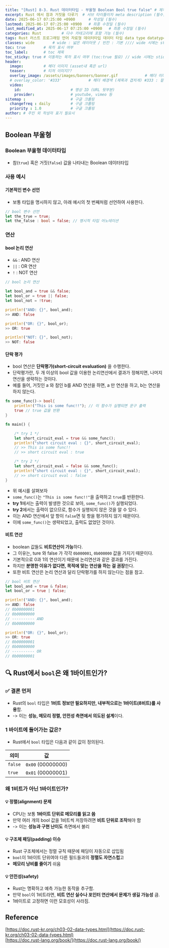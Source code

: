 ```yaml
---
title: "[Rust] 8-3. Rust 데이터타입 - 부울형 Boolean Bool true false" # 제목 (필수)
excerpt: Rust 에서 참과 거짓을 다루기  # 서브 타이틀이자 meta description (필수)
date: 2025-06-17 07:25:00 +0900      # 작성일 (필수)
lastmod: 2025-06-17 07:25:00 +0900   # 최종 수정일 (필수)
last_modified_at: 2025-06-17 07:25:00 +0900   # 최종 수정일 (필수)
categories: Rust         # 다수 카테고리에 포함 가능 (필수)
tags: Rust 러스트 프로그래밍 언어 자료형 데이터타입 데이터 타입 data type datatype 부울 불 bool boolean true false                   # 태그 복수개 가능 (필수)
classes: wide        # wide : 넓은 레이아웃 / 빈칸 : 기본 //// wide 시에는 sticky toc 불가
toc: true        # 목차 표시 여부
toc_label:       # toc 제목
toc_sticky: true # 이동하는 목차 표시 여부 (toc:true 필요) // wide 시에는 sticky toc 불가
header: 
  image:         # 헤더 이미지 (asset내 혹은 url)
  teaser:        # 티저 이미지??
  overlay_image: /assets/images/banners/banner.gif            # 헤더 이미지 (제목과 겹치게)
  # overlay_color: '#333'            # 헤더 배경색 (제목과 겹치게) #333 : 짙은 회색 (필수)
  video:
    id:                      # 영상 ID (URL 뒷부분)
    provider:                # youtube, vimeo 등
sitemap :                    # 구글 크롤링
  changefreq : daily         # 구글 크롤링
  priority : 1.0             # 구글 크롤링
author: # 주인 외 작성자 표기 필요시
---
```

<!--postNo: 20250617_001-->



## Boolean 부울형  

### Boolean 부울형 데이터타입  

- 참(`true`) 혹은 거짓(`false`) 값을 나타내는 Boolean 데이터타입  

### 사용 예시  

#### 기본적인 변수 선언  

- 보통 타입을 명시하지 않고, 아래 예시의 첫 번째처럼 선언하여 사용한다.  

```rust
// bool 변수 선언
let the_true = true;
let the_false : bool = false; // 명시적 타입 어노테이션
```

### 연산  

#### bool 논리 연산  

- `&&` : AND 연산  
- `||` : OR 연산  
- `!` : NOT 연산  

```rust
// bool 논리 연산

let bool_and = true && false;
let bool_or = true || false;
let bool_not = !true;

println!("AND: {}", bool_and);
>> AND: false

println!("OR: {}", bool_or);
>> OR: true

println!("NOT: {}", bool_not);
>> NOT: false
```

#### 단락 평가  

- bool 연산은 **단락평가(short-circuit evaluation)** 을 수행한다.  
- 단락평가란, 두 개 이상의 bool 값을 이용한 논리연산에서 결과가 정해지면, 나머지 연산을 생략하는 것이다.  
- 예를 들어, 거짓인 a 와 참인 b를 AND 연산을 하면, a 만 연산을 하고, b는 연산을 하지 않는다.  

```rust
fn some_func()-> bool{
	println!("This is some func!!"); // 이 함수가 실행되면 문구 출력
	true // true 값을 반환
}

fn main() {

	/* try 1 */
	let short_circuit_eval = true && some_func();
	println!("short circuit eval : {}", short_circuit_eval);
	// >> This is some func!!
	// >> short circuit eval : true

	/* try 2 */
	let short_circuit_eval = false && some_func();
	println!("short circuit eval : {}", short_circuit_eval);
	// >> short circuit eval : false
}
```

- 위 예시를 살펴보자  
- `some_func()`는 `"This is some func!!"`을 출력하고 `true`를 반환한다.  
- **try 1**에서는 출력이 발생한 것으로 보아, `some_func()`가 실행되었다.  
- **try 2**에서는 출력이 없으므로, 함수가 실행되지 않은 것을 알 수 있다.  
- 이는 AND 연산에서 앞 항이 `false`면 뒷 항을 평가하지 않기 때문이다.  
- 이에 `some_func()`는 생략되었고, 출력도 없었던 것이다.  

#### 비트 연산

- boolean 값들도 **비트연산이 가능**하다.  
- 그 이유는, ture 와 false  가 각각 `0b000001`, `0b000000` 값을 가지기 때문이다.  
- 기본적으로 0과 1의 연산이기 때문에 논리연산과 같은 결과를 가진다.  
- 하지만 **분명한 이유가 없다면, 목적에 맞는 연산을 하는 걸 권장**한다.  
- 또한 비트 연산은 논리 연산과 달리 단락평가를 하지 않는다는 점을 참고.  

```rust
// bool 비트 연산
let bool_and = true & false;
let bool_or = true | false;

println!("AND: {}", bool_and);
>> AND: false
// 0b00000001
// 0b00000000
// ---------- AND
// 0b00000000

println!("OR: {}", bool_or);
>> OR: true
// 0b00000001
// 0b00000000
// ---------- OR
// 0b00000001
```


## 🔍 Rust에서 `bool`은 왜 1바이트인가?  

### ✅ 결론 먼저  

- Rust의 `bool` 타입은 **1비트 정보만 필요하지만, 내부적으로는 1바이트(8비트)를 사용**함.  
- -> 이는 **성능, 메모리 정렬, 안전성 측면에서 의도된 설계**이다.  

### 1 바이트에 들어가는 값은?

- Rust에서 `bool` 타입은 다음과 같이 값이 정의된다.  

| 의미      | 값                 |
| ------- | ----------------- |
| `false` | `0x00` (00000000) |
| `true`  | `0x01` (00000001) |

### 왜 1비트가 아닌 1바이트인가?

#### 💡 정렬(alignment) 문제  

- CPU는 보통 **1바이트 단위로 메모리를 읽고 씀**  
- 만약 여러 개의 bool 값을 1비트씩 저장하려면 **비트 단위로 조작**해야 함  
- -> 이는 **성능과 구현 난이도** 측면에서 불리  

#### 💡 구조체 패딩(padding) 이슈  

- Rust 구조체에서는 정렬 규칙 때문에 패딩이 자동으로 삽입됨  
- `bool`이 1바이트 단위여야 다른 필드들과의 **정렬도 자연스럽**고  
- **메모리 낭비를 줄이기** 쉬움  

#### 💡 안전성(safety)  

- Rust는 명확하고 예측 가능한 동작을 추구함.  
- 만약 `bool`이 1비트라면, **비트 연산 실수나 포인터 연산에서 문제가 생길 가능성** 큼.  
- 1바이트로 고정하면 이런 모호성이 사라짐.  


## Reference  

[https://doc.rust-kr.org/ch03-02-data-types.html](https://doc.rust-kr.org/ch03-02-data-types.html)  
[https://doc.rust-lang.org/book/](https://doc.rust-lang.org/book/)  